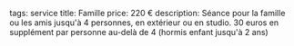 tags: service
title: Famille
price: 220 €
description: Séance pour la famille ou les amis jusqu'à 4 personnes, en extérieur ou en studio. 30 euros en supplément par personne au-delà de 4 (hormis enfant jusqu'à 2 ans)
